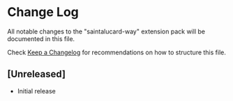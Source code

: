# Change Log

All notable changes to the "saintalucard-way" extension pack will be documented in this file.

Check [Keep a Changelog](http://keepachangelog.com/) for recommendations on how to structure this file.

## [Unreleased]

- Initial release
